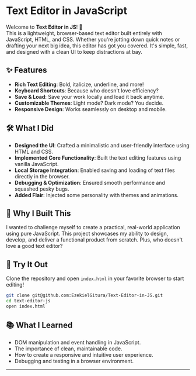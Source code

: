 # Text Editor in JavaScript

Welcome to **Text Editor in JS**! 🚀  
This is a lightweight, browser-based text editor built entirely with JavaScript, HTML, and CSS. Whether you're jotting down quick notes or drafting your next big idea, this editor has got you covered. It's simple, fast, and designed with a clean UI to keep distractions at bay.

## ✨ Features
- **Rich Text Editing**: Bold, italicize, underline, and more!
- **Keyboard Shortcuts**: Because who doesn't love efficiency?
- **Save & Load**: Save your work locally and load it back anytime.
- **Customizable Themes**: Light mode? Dark mode? You decide.
- **Responsive Design**: Works seamlessly on desktop and mobile.

## 🛠️ What I Did
- **Designed the UI**: Crafted a minimalistic and user-friendly interface using HTML and CSS.
- **Implemented Core Functionality**: Built the text editing features using vanilla JavaScript.
- **Local Storage Integration**: Enabled saving and loading of text files directly in the browser.
- **Debugging & Optimization**: Ensured smooth performance and squashed pesky bugs.
- **Added Flair**: Injected some personality with themes and animations.

## 🎯 Why I Built This
I wanted to challenge myself to create a practical, real-world application using pure JavaScript. This project showcases my ability to design, develop, and deliver a functional product from scratch. Plus, who doesn't love a good text editor?

## 🚀 Try It Out
Clone the repository and open `index.html` in your favorite browser to start editing!

```bash
git clone git@github.com:EzekielGitura/Text-Editor-in-JS.git
cd text-editor-js
open index.html
```

## 📚 What I Learned
- DOM manipulation and event handling in JavaScript.
- The importance of clean, maintainable code.
- How to create a responsive and intuitive user experience.
- Debugging and testing in a browser environment.

--- 
